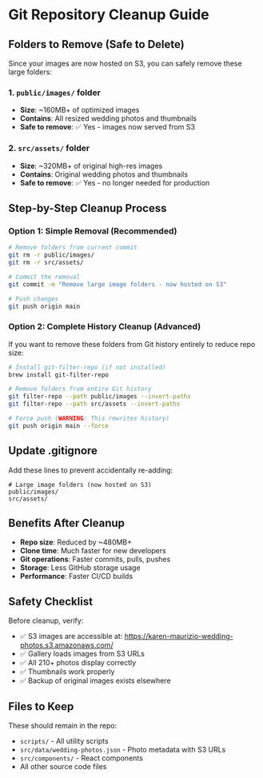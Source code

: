 # Git Repository Cleanup Guide

## Folders to Remove (Safe to Delete)

Since your images are now hosted on S3, you can safely remove these large folders:

### 1. `public/images/` folder
- **Size**: ~160MB+ of optimized images
- **Contains**: All resized wedding photos and thumbnails
- **Safe to remove**: ✅ Yes - images now served from S3

### 2. `src/assets/` folder  
- **Size**: ~320MB+ of original high-res images
- **Contains**: Original wedding photos and thumbnails
- **Safe to remove**: ✅ Yes - no longer needed for production

## Step-by-Step Cleanup Process

### Option 1: Simple Removal (Recommended)
```bash
# Remove folders from current commit
git rm -r public/images/
git rm -r src/assets/

# Commit the removal
git commit -m "Remove large image folders - now hosted on S3"

# Push changes
git push origin main
```

### Option 2: Complete History Cleanup (Advanced)
If you want to remove these folders from Git history entirely to reduce repo size:

```bash
# Install git-filter-repo (if not installed)
brew install git-filter-repo

# Remove folders from entire Git history
git filter-repo --path public/images --invert-paths
git filter-repo --path src/assets --invert-paths

# Force push (WARNING: This rewrites history)
git push origin main --force
```

## Update .gitignore

Add these lines to prevent accidentally re-adding:
```
# Large image folders (now hosted on S3)
public/images/
src/assets/
```

## Benefits After Cleanup

- **Repo size**: Reduced by ~480MB+
- **Clone time**: Much faster for new developers
- **Git operations**: Faster commits, pulls, pushes
- **Storage**: Less GitHub storage usage
- **Performance**: Faster CI/CD builds

## Safety Checklist

Before cleanup, verify:
- ✅ S3 images are accessible at: https://karen-maurizio-wedding-photos.s3.amazonaws.com/
- ✅ Gallery loads images from S3 URLs
- ✅ All 210+ photos display correctly
- ✅ Thumbnails work properly
- ✅ Backup of original images exists elsewhere

## Files to Keep

These should remain in the repo:
- `scripts/` - All utility scripts
- `src/data/wedding-photos.json` - Photo metadata with S3 URLs
- `src/components/` - React components
- All other source code files
